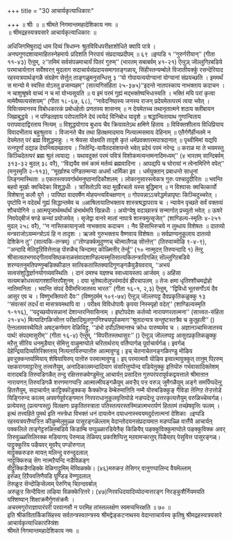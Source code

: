 +++
title = "30 आचार्यकृत्याधिकारः"

+++
॥ श्रीः ॥ ॥ श्रीमते निगमान्तमहादेशिकाय नमः ॥  
॥ श्रीमद्रहस्यत्रयसारे आचार्यकृत्याधिकारः ॥  
  
अधिजिगमिषुराद्यं धाम दिव्यं त्रिधाम्नः श्रुतविविधपरीक्षाशोधिते क्वापि पात्रे ।   
अनघगुणदशायामाहितस्नेहमार्यः प्रदिशति निरपायं संप्रदायप्रदीपम् ॥ ६९ ॥इप्पडि १ ‘‘गुरुर्गरीयान्’’ (गीता ११-४३) ऎऩ्ऱुम्, २‘‘तमिमं सर्वसंपन्नमाचार्यं पितरं गुरुम्’’ (भारतम् सबाबर्वम् ४१-२१) ऎऩ्ऱुञ् जॊल्लुगिऱबडिये परमाचार्यऩाऩ सर्वेश्वरऩ् मुदलाग सदाचार्यसंप्रदायसमागतङ्गळाय्, सिंहीस्तन्यम्बोले विजातीयर्क्कु रसन्दॆरियाद रहस्यत्रयार्थङ्गळै संग्रहेण सेर्त्तुत् ताङ्गळुमनुसन्धित्तु ३ ‘‘यो गोपायत्ययोग्यानां योग्यानां संप्रयच्छति । इममर्थं स मान्यो मे स्वस्ति वोऽस्तु व्रजाम्यहम्’’ (सात्यगिसंहिता २५-३७५)‘‘इदन्ते नातपस्काय नाभक्ताय कदाचन । न चाशुश्रूषवे वाच्यं न च मां योभ्यसूयति ॥ य इमं परमं गुह्यं मद्भक्तेष्वभिधास्यति । भक्तिं मयि परां कृत्वा मामेवैष्यत्यसंशयम्’’ (गीता १८-६७, ६८), ‘‘नावेदनिष्ठस्य जनस्य राजन् प्रदेयमेतत्परमं त्वया भवेत् । विवित्समानस्य विबोधकारकं प्रबोधहेतोः प्रणतस्य शासनम् ॥ न देयमेतच्च तथानृतात्मने शठाय क्लीबायन जिह्मबुद्धये । न पण्डितज्ञाय परोपतापिने देयं त्वयेदं विनिबोध यादृशे ॥ श्रद्धान्वितायाथ गुणान्विताय परापवादाद्विरताय नित्यम् ॥ विशुद्धयोगाय बुधाय चैव क्रियावतेऽथ क्षमिणे हिताय ॥ विविक्तशीलाय विधिप्रियाय विवादभीताय बहुश्रुताय । विजानते चैव तथा हितक्षमादमाय नित्यात्मसमाय देहिनाम् ॥ एतैर्गणैर्हीनतमे न देयमेतत् परं ब्रह्म विशुद्धमाहुः । न श्रेयसा योक्ष्यति तादृशे कृतं धर्मप्रवक्तारमपात्रदानात् ॥ पृथ्वीमिमां यद्यपि रत्नपूर्णां दद्यान्न देयन्त्विदमव्रताय । जितेन्द्रि-यायैतदसंशयन्ते भवेत् प्रदेयं परमं नरेन्द्र ॥ कराळ मा ते भयमस्तु किञ्चिदेतत्परं ब्रह्म श्रुतं त्वयाद्य । यथावदुक्तं परमं पवित्रं विशोकमत्यन्तमनादिमध्यम्’’ (४ भारतम् सान्दिबर्वम् ३१३-३२ मुदल् ३८ वरै), ‘‘विद्ययैव समं कामं मर्तव्यं ब्रह्मवादिना । आपद्यपि च घोरायां न त्वेनामिरिणे वपेत्’’ (मनुस्मृति २-११३), ‘‘मूर्खाश्च पण्डितम्मन्या अधर्मा धार्मिका इव । धर्मयुक्तान् प्रबाधन्ते साधूनां लिङ्गमास्थिताः ॥ एकतस्त्वपवर्गार्थमनुष्ठानादिकौशलम् । लोकानुसारस्त्वेकत्र गुरुः पश्चादुदीरितः ॥ भवन्ति बहवो मूर्खाः क्वचिदेका विशुद्धधीः । त्रासितोऽपि सदा मूर्खैरचलो यस्स बुद्धिमान् ॥ न विश्वासः क्वचित्कार्यो विशेषात्तु कलौ युगे । पापिष्ठा वादवर्षेण मोहयन्त्यविचक्षणान् ॥ गोपयन्नाऽऽचरेद्धर्मन्नापृष्टः किञ्चिदुच्चरेत् । पृष्टोपि न वदेदर्थं गुह्यं सिद्धान्तमेव च ॥आश्रितायातिभक्ताय शास्त्रश्रद्धापराय च । न्यायेन पृच्छते सर्वं वक्तव्यं शौचयोगिने ॥ आत्मपूजार्थमर्थार्थं डंभार्थमपि खिन्नधीः । अयोग्येषु वदञ्छास्त्रं सन्मार्गात् प्रच्युतो भवेत् ॥ ऊषरे निवपेद्बीजं षण्डे कन्यां प्रयोजयेत् । सृजेद्वा वानरे मालां नापात्रे शास्त्रमुत्सृजेत्’’ (शाण्डिल्य-स्मृतिः ४-२५१ मुदल् २५८ वरै), ‘‘न नास्तिकायानृजवे नाभक्ताय कदाचन । नैव हिंसाभिरुचये न लुब्धाय विशेषतः ॥ दातव्यो मन्त्रराजोऽयम्मन्त्रोऽयं हि न तादृशः । ऋजवे गुरुभक्ताय वैष्णवाय विशेषतः ॥ सर्वप्राण्यनुकूलाय दातव्यो देशिकेन तु’’ (सात्यकि-तन्त्रम्) ॥’’तॊण्डर्क्कमुदुण्णच् चॊऩ्मालैगळ् सॊऩ्ऩेऩ्’’ (तिरुवाय्मॊऴि ९-४-९), ’’अन्दादि मेलिट्टऱिवित्तेऩाऴ् पॊरुळैच् चिन्दामऱ् कॊळ्मिऩीर् तेर्न्दु’’ (१० नाऩ्मुदऩ् तिरुवन्दादि १) तॆऩ्ऱु श्रीसात्वतभगवद्गीतावसिष्ठकराळसंवादशाण्डिल्यस्मृतिसात्यकितन्त्रादिगळिऱ् सॊल्लुगिऱबडिये शरण्यऩनुमतिपण्णुम्बडिक्कीडाऩ सात्विकतास्तिक्यादिगुणङ्गळैयुडैयवराय्, ‘‘अभयं सत्वसंशुद्धिर्ज्ञानयोगव्यवस्थितिः । दानं दमश्च यज्ञश्च स्वाध्यायस्तप आर्जवम् ॥ अहिंसा सत्यमक्रोधस्त्यागश्शान्तिरपैशुनम् । दया भूतेष्वलोलुप्त्वंमार्दवं ह्रीरचापलम् ॥ तेजः क्षमा धृतिश्शौचमद्रोहो नातिमानिता । भवन्ति संपदं दैवीमभिजातस्य भारत’’ (गीता १६-१, २,३) ऎऩ्ऱुम्, ‘‘द्विविधो भूतसर्गोऽयं दैव आसुर एव च । विष्णुभक्तिपरो दैवः’’ (विष्णुदर्मम् १०९-७४) ऎऩ्ऱुञ् जॊल्लप्पट्ट दैवप्रकृतिकळुक्कु १३ ‘‘संवत्सरं तदर्धं वा मासत्रयमथापि वा । परीक्ष्य विविधोपायैः कृपया निस्स्पृहो वदेत्’’ (शाण्डिल्यस्मृति १-११६), ‘‘यदृच्छयोपसन्नानां देशान्तरनिवासिनाम् । इष्टोपदेशः कर्तव्यो नारायणरतात्मना’’ (सात्त्वत-संहिता २१-४५) मित्यादिगळिऱ्सॊऩ्ऩ परीक्षादिमूलगुणनिश्चयपूर्वकमाग‘‘श्रुतादन्यत्र सन्तुष्टस्तत्रैव च कुतूहली’’ () ऎऩ्ऩलामवस्थैयिले अषट्कर्णमाग वॆळियिट्टु, ‘‘डंभो दर्पोऽतिमानश्च क्रोधः पारुष्यमेव च । अज्ञानञ्चाभिजातस्य पार्थ! संपदमासुरीम्’’ (गीता १६-४) ऎऩ्ऱुम्, ‘‘विपरीतस्तथासुरः’’ () ऎऩ्ऱुञ् जॊल्लप्पट्ट आसुरप्रकृतिकळुक्कु मऱैत्तु सीरिय धनमुडैयार् सेमित्तु वाऴुमाप्पोले चरितार्थराय् वर्तिप्पार्गळ् पूर्वाचार्यर्गळ्। इवर्गळ् देहेन्द्रियादिव्यतिरिक्तऩाय् नित्यऩायिरुप्पाऩॊरु आत्मावुण्डु। इच् चेतनाचेतनङ्गळिरण्डु मॊऴिय इवऱ्ऱुक्कन्तर्यामियाय् शेषियायिरुप् पाऩॊरु परमात्मावुण्डु। इप् परमात्मावै यॊऴिय इव्वात्मावुक्कुत् ताऩुम् पिऱरुम् रक्षकरागमाट्टारॆऩ्ऱु तत्त्वत्तैयुम्, अनादिकालमन्दादियाग संसरित्तुप्पोन्द वडियेऩुक्कु इऩियॊरु गर्भवासादिक्लेशम् वारादबडि तिरुवडिगळैत् तन्दु रक्षित्तरुळवेण्डुमॆऩ्ऱु आचार्यऩ् प्रसादित्त गुरुपरंपरापूर्वकद्वयत्ताले श्रीमाऩाऩ नारायणऩ् तिरुवडिगळै शरणमागप्पऱ्ऱि आत्मात्मीयङ्गळैयुम् अवऱ्ऱैप् पऱ्ऱ वरुञ् जुमैगळैयुम् अङ्गे समर्पिप्पदॆऩ्ऱु हितत्तैयुम्, सदाचार्यऩ् काट्टिक्कॊडुक्कक् कैक्कॊण्ड वॆम्बॆरुमाऩिऩि नम्मै यॊरुबडिक्कुङ् गैविडा ऩॆऩ्गिऱ तेऱ्ऱत्तोडे यिङ्गिरुन्द कालम् अपवर्गपूर्वरङ्गमाऩ निरपराधानुकूलवृत्तियोडे नडप्पदॆऩ्ऱु उत्तरकृत्यत्तैयुम् वरुळिच्चॆय्वर्गळ्। प्रत्येयस्तु (प्रत्यग्वस्तु) विलक्षणः प्रकृतितस्त्राता पतिस्तत्परस्तस्मिन्नात्मभरार्पणं हिततमं तच्छेषवृत्तिः फलम् ।   
इत्थं तत्त्वहिते पुमर्थ इति नस्त्रेधा विभक्तं धनं दायत्वेन दयाधनास्स्वयमदुर्दत्तात्मनां देशिकाः ॥इप्पडि रहस्यत्रयत्तैप्पऱ्ऱिऩ कीऴुम्मेलुमुळ्ळ पासुरङ्गळॆल्लाम् वेदान्तोदयनसंप्रदायमाऩ मडप्पळ्ळि वार्त्तैयै आचार्यऩ् पक्कलिले ताङ्गेट्टरुळिऩबडिये किडाम्बि यप्पुळ्ळारडियेऩैक् किळियैप् पऴक्कुविक्कुमाप्पोले पऴक्कुविक्क अवर् तिरुवुळ्ळत्तिलिरक्क मडियागप् पॆरुमाळ् तॆळियप् प्रकाशिप्पित्तु मऱवामऱ्कात्तुप् पिऴैयऱप् पेसुवित्त पासुरङ्गळ्। पाट्टुक्कुरिय पऴैयवर् मूवरैप् पण्डॊरुगाल्   
माट्टुक्करुडरु मायऩ् मलिन्दु वरुन्दुदलाल्   
नाट्टुक्किरुळ् सॆग नाऩ्मऱैयन्दि नडैविळङ्ग   
वीट्टुक्किडैगऴिक्के वॆळिगाट्टुमिम् मॆय्विळक्के। (४६)मरुळऱ्ऱ तेसिगर् वाऩुगप्पालिन्द वैयमॆल्लाम्   
इरुळऱ् ऱिऱैयवऩिणैयडि पूण्डिड वॆण्णुदलाल्  
तॆरुळुऱ्ऱ सॆन्दॊऴिऱ्सॆल्वम् पॆरुगिच् चिऱन्दवर्बाल्   
अरुळुऱ्ऱ सिन्दैयिऩा लऴिया विळक्केऱ्ऱिऩरे। (४७)निरवधिदयादिव्योदन्वत्तरङ्ग निरङ्कुशैर्नियमयति यश्शिष्यान् शिक्षाक्रमैर्गुणसंक्रमैः ।   
अचरमगुरोराज्ञापारंपरी परवानसौ न परमिह तांस्तल्लक्षेण स्वमप्यभिरक्षति ॥ ७० ॥  
इति श्रीकवितार्किकसिंहस्य सर्वतन्त्रस्वतन्त्रस्य श्रीमद्वेङ्कटनाथस्य वेदान्ताचार्यस्य कृतिषु श्रीमद्रहस्यत्रयसारे आचार्यकृत्याधिकारस्त्रिंशः  
श्रीमते निगमान्तमहादेशिकाय नमः ॥